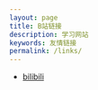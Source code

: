 ```yaml
---
layout: page
title: B站链接
description: 学习网站
keywords: 友情链接
permalink: /links/
---
```


<ul>
<li><a href="https://www.bilibili.com/video/BV1a5411a7bF/?spm_id_from=333.788.recommend_more_video.-1">bilibili</a></li>
</ul>
